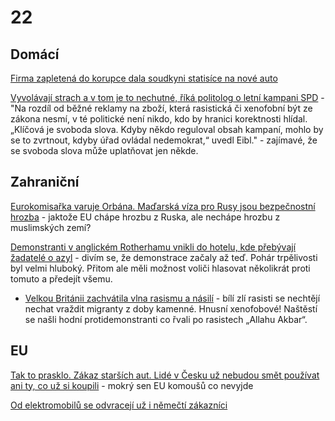# 22

## Domácí

[Firma zapletená do korupce dala soudkyni statisíce na nové auto](https://www.seznamzpravy.cz/clanek/domaci-kauzy-firma-zapletena-do-korupce-dala-soudkyni-statisice-na-nove-auto-255936)

[Vyvolávají strach a v tom je to nechutné, říká politolog o letní kampani SPD](https://www.novinky.cz/clanek/domaci-vyvolavaji-strach-a-v-tom-je-to-nechutne-rika-politolog-o-letni-kampani-spd-40482822) - "Na rozdíl od běžné reklamy na zboží, která rasistická či xenofobní být ze zákona nesmí, v té politické není nikdo, kdo by hranici korektnosti hlídal. „Klíčová je svoboda slova. Kdyby někdo reguloval obsah kampaní, mohlo by se to zvrtnout, kdyby úřad ovládal nedemokrat,“ uvedl Eibl." - zajímavé, že se svoboda slova může uplatňovat jen někde.

## Zahraniční

[Eurokomisařka varuje Orbána. Maďarská víza pro Rusy jsou bezpečnostní hrozba](https://www.idnes.cz/zpravy/zahranicni/madarsko-rusko-schengen-eurokomisarka-ylva-johanssonova-varovani.A240802_094015_zahranicni_blp) - jaktože EU chápe hrozbu z Ruska, ale nechápe hrozbu z muslimských zemí?

[Demonstranti v anglickém Rotherhamu vnikli do hotelu, kde přebývají žadatelé o azyl](https://www.novinky.cz/clanek/zahranicni-evropa-demonstranti-v-anglickem-rotherhamu-vnikli-do-hotelu-kde-prebyvaji-zadatele-o-azyl-40482838) - divím se, že demonstrace začaly až teď. Pohár trpělivosti byl velmi hluboký. Přitom ale měli možnost voliči hlasovat několikrát proti tomuto a předejít všemu.

  * [Velkou Británii zachvátila vlna rasismu a násilí](https://www.novinky.cz/clanek/zahranicni-evropa-velkou-britanii-zachvatila-vlna-rasismu-a-nasili-40482846) - bílí zlí rasisti se nechtějí nechat vraždit migranty z doby kamenné. Hnusní xenofobové! Naštěstí se našli hodní protidemonstranti co řvali po rasistech „Allahu Akbar“.


## EU

[Tak to prasklo. Zákaz starších aut. Lidé v Česku už nebudou smět používat ani ty, co už si koupili](https://eprehledne.cz/tak-to-prasklo-zakaz-starsich-aut-lide-v-cesku-uz-nebudou-smet-pouzivat-ani-ty-co-uz-si-koupili/) - mokrý sen EU komoušů co nevyjde

[Od elektromobilů se odvracejí už i němečtí zákazníci](https://www.novinky.cz/clanek/zahranicni-evropa-od-elektromobilu-se-odvraceji-uz-i-nemecti-zakaznici-40482127)
